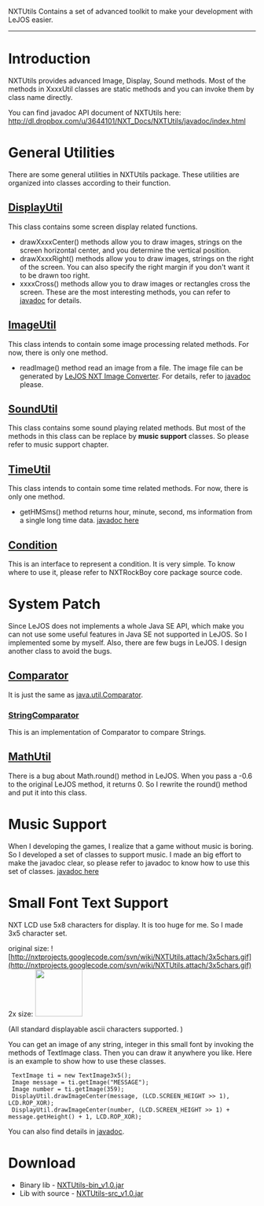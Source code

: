 NXTUtils Contains a set of advanced toolkit to make your development with LeJOS easier.

---

# Introduction #
NXTUtils provides advanced Image, Display, Sound methods.
Most of the methods in XxxxUtil classes are static methods and you can invoke them by class name directly.

You can find javadoc API document of NXTUtils here: http://dl.dropbox.com/u/3644101/NXT_Docs/NXTUtils/javadoc/index.html

# General Utilities #

There are some general utilities in NXTUtils package. These utilities are organized into classes according to their function.

## [DisplayUtil](http://dl.dropbox.com/u/3644101/NXT_Docs/NXTUtils/javadoc/org/programus/nxj/util/DisplayUtil.html) ##

This class contains some screen display related functions.
  * drawXxxxCenter() methods allow you to draw images, strings on the screen horizontal center, and you determine the vertical position.
  * drawXxxxRight() methods allow you to draw images, strings on the right of the screen. You can also specify the right margin if you don't want it to be drawn too right.
  * xxxxCross() methods allow you to draw images or rectangles cross the screen. These are the most interesting methods, you can refer to [javadoc](http://dl.dropbox.com/u/3644101/NXT_Docs/NXTUtils/javadoc/org/programus/nxj/util/DisplayUtil.html#drawRectCross(int,%20int,%20int,%20int,%20int)) for details.

## [ImageUtil](http://dl.dropbox.com/u/3644101/NXT_Docs/NXTUtils/javadoc/org/programus/nxj/util/ImageUtil.html) ##

This class intends to contain some image processing related methods. For now, there is only one method.

  * readImage() method read an image from a file. The image file can be generated by [LeJOS NXT Image Converter](NXTImageConverter.md). For details, refer to [javadoc](http://dl.dropbox.com/u/3644101/NXT_Docs/NXTUtils/javadoc/org/programus/nxj/util/ImageUtil.html#readImage(java.io.File)) please.

## [SoundUtil](http://dl.dropbox.com/u/3644101/NXT_Docs/NXTUtils/javadoc/org/programus/nxj/util/SoundUtil.html) ##

This class contains some sound playing related methods. But most of the methods in this class can be replace by **music support** classes. So please refer to music support chapter.

## [TimeUtil](http://dl.dropbox.com/u/3644101/NXT_Docs/NXTUtils/javadoc/org/programus/nxj/util/TimeUtil.html) ##

This class intends to contain some time related methods. For now, there is only one method.

  * getHMSms() method returns hour, minute, second, ms information from a single long time data. [javadoc here](http://dl.dropbox.com/u/3644101/NXT_Docs/NXTUtils/javadoc/org/programus/nxj/util/TimeUtil.html#getHMSms(long))

## [Condition](http://dl.dropbox.com/u/3644101/NXT_Docs/NXTUtils/javadoc/org/programus/nxj/util/Condition.html) ##

This is an interface to represent a condition. It is very simple. To know where to use it, please refer to NXTRockBoy core package source code.

# System Patch #

Since LeJOS does not implements a whole Java SE API, which make you can not use some useful features in Java SE not supported in LeJOS. So I implemented some by myself.
Also, there are few bugs in LeJOS. I design another class to avoid the bugs.

## [Comparator](http://dl.dropbox.com/u/3644101/NXT_Docs/NXTUtils/javadoc/org/programus/nxj/util/Comparator.html) ##

It is just the same as [java.util.Comparator](http://java.sun.com/javase/6/docs/api/java/util/Comparator.html).

### [StringComparator](http://dl.dropbox.com/u/3644101/NXT_Docs/NXTUtils/javadoc/org/programus/nxj/util/StringComparator.html) ###

This is an implementation of Comparator to compare Strings.

## [MathUtil](http://dl.dropbox.com/u/3644101/NXT_Docs/NXTUtils/javadoc/org/programus/nxj/util/MathUtil.html) ##

There is a bug about Math.round() method in LeJOS. When you pass a -0.6 to the original LeJOS method, it returns 0.
So I rewrite the round() method and put it into this class.

# Music Support #

When I developing the games, I realize that a game without music is boring. So I developed a set of classes to support music.
I made an big effort to make the javadoc clear, so please refer to javadoc to know how to use this set of classes. [javadoc here](http://dl.dropbox.com/u/3644101/NXT_Docs/NXTUtils/javadoc/org/programus/nxj/util/music/package-summary.html)

# Small Font Text Support #

NXT LCD use 5x8 characters for display. It is too huge for me. So I made 3x5 character set.

original size: ![http://nxtprojects.googlecode.com/svn/wiki/NXTUtils.attach/3x5chars.gif](http://nxtprojects.googlecode.com/svn/wiki/NXTUtils.attach/3x5chars.gif) 2x size: <img src='http://nxtprojects.googlecode.com/svn/wiki/NXTUtils.attach/3x5chars.gif' width='96' height='96' />

(All standard displayable ascii characters supported. )

You can get an image of any string, integer in this small font by invoking the methods of TextImage class. Then you can draw it anywhere you like.
Here is an example to show how to use these classes.
```
 TextImage ti = new TextImage3x5(); 
 Image message = ti.getImage("MESSAGE"); 
 Image number = ti.getImage(359); 
 DisplayUtil.drawImageCenter(message, (LCD.SCREEN_HEIGHT >> 1), LCD.ROP_XOR); 
 DisplayUtil.drawImageCenter(number, (LCD.SCREEN_HEIGHT >> 1) + message.getHeight() + 1, LCD.ROP_XOR); 
```

You can also find details in [javadoc](http://dl.dropbox.com/u/3644101/NXT_Docs/NXTUtils/javadoc/org/programus/nxj/util/txtimg/package-summary.html).



# Download #
  * Binary lib - [NXTUtils-bin\_v1.0.jar](http://nxtprojects.googlecode.com/files/NXTUtils-bin_v1.0.jar)
  * Lib with source - [NXTUtils-src\_v1.0.jar](http://nxtprojects.googlecode.com/files/NXTUtils-src_v1.0.jar)